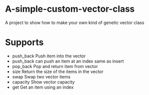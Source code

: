 # A-simple-custom-vector-class

A project to show how to make your own kind of genetic vector class

# Supports
- push_back   Push item into the vector
- push_back   can push an item at an index same as insert
- pop_back    Pop and return item from vector
- size        Return the size of the items in the vector
- swap        Swap two vector items
- capacity    Show vector capacity
- get         Get an item using an index
